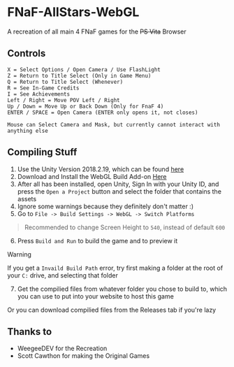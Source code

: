 # FNaF-AllStars-WebGL
A recreation of all main 4 FNaF games for the ~~PS Vita~~ Browser

## Controls
```
X = Select Options / Open Camera / Use FlashLight
Z = Return to Title Select (Only in Game Menu)
Q = Return to Title Select (Whenever)
R = See In-Game Credits
I = See Achievements
Left / Right = Move POV Left / Right
Up / Down = Move Up or Back Down (Only for FnaF 4)
ENTER / SPACE = Open Camera (ENTER only opens it, not closes)

Mouse can Select Camera and Mask, but currently cannot interact with anything else

```

## Compiling Stuff
1. Use the Unity Version 2018.2.19, which can be found [here](https://unity.com/cn/releases/editor/whats-new/2018.2.19)
2. Download and Install the WebGL Build Add-on [Here](http://download.unity3d.com/download_unity/06990f28ba00/TargetSupportInstaller/UnitySetup-WebGL-Support-for-Editor-2018.2.19f1.exe)
3. After all has been installed, open Unity, Sign In with your Unity ID, and press the ```Open a Project``` button and select the folder that contains the assets
4. Ignore some warnings because they definitely don't matter :)
5. Go to ```File -> Build Settings -> WebGL -> Switch Platforms```
> Recommended to change Screen Height to ```540```, instead of default ```600```
6. Press ```Build and Run``` to build the game and to preview it
> [!WARNING]
> If you get a ```Invaild Build Path``` error, try first making a folder at the root of your ```C:``` drive, and selecting that folder
7. Get the compilied files from whatever folder you chose to build to, which you can use to put into your website to host this game

Or you can download compilied files from the Releases tab if you're lazy

## Thanks to
- WeegeeDEV for the Recreation
- Scott Cawthon for making the Original Games
